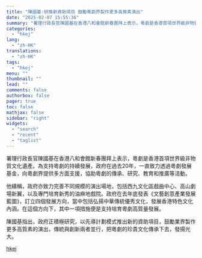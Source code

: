 ```yaml
---
title: "陳國基:研推新資助項目 鼓勵粵劇界製作更多高質素演出"
date: "2025-02-07 15:55:36"
summary: "署理行政長官陳國基在香港八和會館新春團拜上表示，粵劇是香港首項世界級非物質文化遺產。為支持粵劇的持續..."
categories:
  - "hkej"
lang:
  - "zh-HK"
translations:
  - "zh-HK"
tags:
  - "hkej"
menu: ""
thumbnail: ""
lead: ""
comments: false
authorbox: false
pager: true
toc: false
mathjax: false
sidebar: "right"
widgets:
  - "search"
  - "recent"
  - "taglist"
---
```


署理行政長官陳國基在香港八和會館新春團拜上表示，粵劇是香港首項世界級非物質文化遺產。為支持粵劇的持續發展，政府在過去20年，一直致力透過粵劇發展基金，向粵劇界提供多方面支援，協助粵劇的傳承、研究、教育和推廣等活動。

他續稱，政府亦致力完善不同規模的演出場地，包括西九文化區戲曲中心、高山劇場新翼，以及專門培育新秀的油麻地戲院。政府在去年底發表《文藝創意產業發展藍圖》，訂立四個發展方向，當中包括弘揚中華傳統優秀文化，發展香港特色文化內涵。在這個方向下，其中一項措施便是支持培育粵劇高質量發展。

陳國基指出，政府正積極研究，以先導計劃模式推出新的資助項目，鼓勵業界製作更多高質素的演出，傳統與創新兩者並行，把粵劇的珍貴文化傳承下去，發揚光大。

[hkej](https://www2.hkej.com/instantnews/current/article/3995123/%E9%99%B3%E5%9C%8B%E5%9F%BA%3A%E7%A0%94%E6%8E%A8%E6%96%B0%E8%B3%87%E5%8A%A9%E9%A0%85%E7%9B%AE+%E9%BC%93%E5%8B%B5%E7%B2%B5%E5%8A%87%E7%95%8C%E8%A3%BD%E4%BD%9C%E6%9B%B4%E5%A4%9A%E9%AB%98%E8%B3%AA%E7%B4%A0%E6%BC%94%E5%87%BA)
